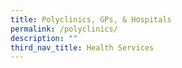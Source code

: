 ```yaml
---
title: Polyclinics, GPs, & Hospitals
permalink: /polyclinics/
description: ""
third_nav_title: Health Services
---
```

